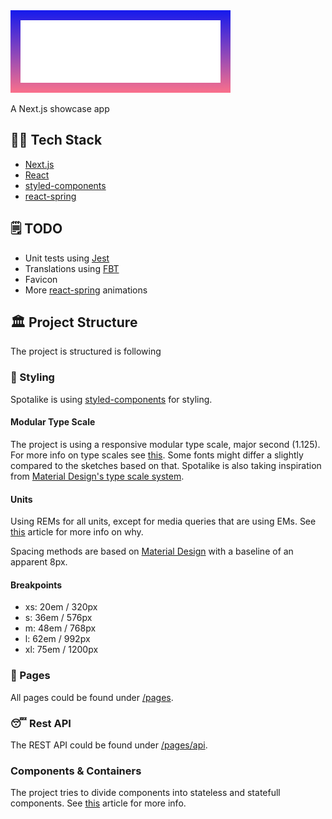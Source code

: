 <img style="padding: 1rem;background-color: #151aed;background-image:linear-gradient(to bottom, #151aed, #fa708b);" src="./components/Logo/logo.svg">

A Next.js showcase app

## 👨‍💻 Tech Stack

- [Next.js](https://nextjs.org/)
- [React](https://reactjs.org/)
- [styled-components](https://www.styled-components.com/)
- [react-spring](https://www.react-spring.io/)

## 🗒️ TODO

- Unit tests using [Jest](https://jestjs.io/)
- Translations using [FBT](https://facebookincubator.github.io/fbt/)
- Favicon
- More [react-spring](https://www.react-spring.io/) animations

## 🏛️ Project Structure

The project is structured is following

### 💅 Styling

Spotalike is using [styled-components](https://www.styled-components.com/) for styling.

#### Modular Type Scale

The project is using a responsive modular type scale, major second (1.125). For more info on type scales see [this](https://medium.com/sketch-app-sources/exploring-responsive-type-scales-cf1da541be54). Some fonts might differ a slightly compared to the sketches based on that. Spotalike is also taking inspiration from [Material Design's type scale system](https://material.io/design/typography/the-type-system.html#type-scale).

#### Units

Using REMs for all units, except for media queries that are using EMs. See [this](https://zellwk.com/blog/media-query-units/) article for more info on why.

Spacing methods are based on [Material Design](https://material.io/design/layout/spacing-methods.html) with a baseline of an apparent 8px.

#### Breakpoints

- xs: 20em / 320px
- s: 36em / 576px
- m: 48em / 768px
- l: 62em / 992px
- xl: 75em / 1200px

### 📃 Pages

All pages could be found under [/pages](/pages).

### 😴 Rest API

The REST API could be found under [/pages/api](/pages/api).

### Components & Containers

The project tries to divide components into stateless and statefull components. See [this](https://medium.com/@dan_abramov/smart-and-dumb-components-7ca2f9a7c7d0) article for more info.
